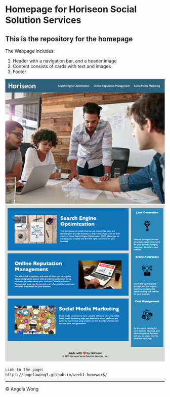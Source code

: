 # Homepage for Horiseon Social Solution Services

## This is the repository for the homepage

The Webpage includes: 
1. Header with a navigation bar, and a header image
2. Content consists of cards with text and images
3. Footer 

![header, nav, and header image](./assets/images/homepage-header-nav.png)
![content and footer](./assets/images/homepage-content-footer.png)

```
Link to the page: 
https://angelawong3.github.io/week1-homework/
```

---
© Angela Wong
